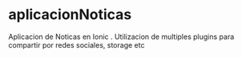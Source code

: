 # aplicacionNoticas
Aplicacion de Noticas en Ionic . Utilizacion de multiples plugins para compartir por redes sociales, storage etc

